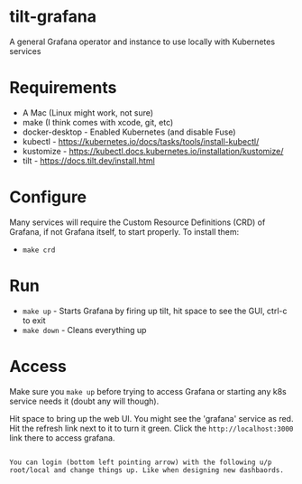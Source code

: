 # tilt-grafana

A general Grafana operator and instance to use locally with Kubernetes services

# Requirements

- A Mac (Linux might work, not sure)
- make (I think comes with xcode, git, etc)
- docker-desktop - Enabled Kubernetes (and disable Fuse)
- kubectl - https://kubernetes.io/docs/tasks/tools/install-kubectl/
- kustomize - https://kubectl.docs.kubernetes.io/installation/kustomize/
- tilt - https://docs.tilt.dev/install.html

# Configure

Many services will require the Custom Resource Definitions (CRD) of Grafana, if not Grafana itself, to start properly. To install them:
- `make crd`

# Run

- `make up` - Starts Grafana by firing up tilt, hit space to see the GUI, ctrl-c to exit
- `make down` - Cleans everything up

# Access

Make sure you `make up` before trying to access Grafana or starting any k8s service needs it (doubt any will though).

Hit space to bring up the web UI. You might see the 'grafana' service as red. Hit the refresh link next to it to turn it green. Click the `http://localhost:3000` link there to access grafana.
```

You can login (bottom left pointing arrow) with the following u/p root/local and change things up. Like when designing new dashbaords.

